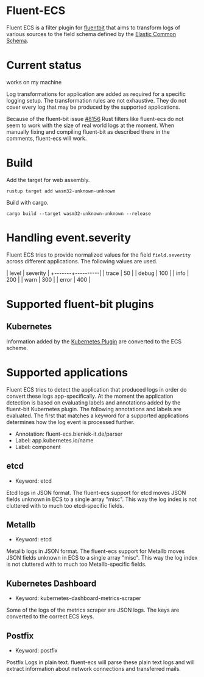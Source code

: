 # Fluent-ECS

Fluent ECS is a filter plugin for [fluentbit](https://fluentbit.io/) that aims to transform logs of various sources to the field schema defined by the [Elastic Common Schema](https://www.elastic.co/guide/en/ecs/current/ecs-using-ecs.html).

# Current status

works on my machine

Log transformations for application are added as required for a specific logging setup.
The transformation rules are not exhaustive.
They do not cover every log that may be produced by the supported applications.

Because of the fluent-bit issue [#8156](https://github.com/fluent/fluent-bit/issues/8156) Rust filters like fluent-ecs do not seem to work with the size of real world logs at the moment.
When manually fixing and compiling fluent-bit as described there in the comments, fluent-ecs will work.

# Build

Add the target for web assembly.

    rustup target add wasm32-unknown-unknown

Build with cargo.

    cargo build --target wasm32-unknown-unknown --release

# Handling event.severity

Fluent ECS tries to provide normalized values for the field `field.severity` across different applications.
The following values are used.

| level | severity |
+-------+----------|
| trace |  50      |
| debug | 100      |
| info  | 200      |
| warn  | 300      |
| error | 400      |

# Supported fluent-bit plugins

## Kubernetes
Information added by the [Kubernetes Plugin](https://docs.fluentbit.io/manual/pipeline/filters/kubernetes) are converted to the ECS scheme.

# Supported applications
Fluent ECS tries to detect the application that produced logs in order do convert these logs app-specifically.
At the moment the application detection is based on evaluating labels and annotations added by the fluent-bit Kubernetes plugin.
The following annotations and labels are evaluated.
The first that matches a keyword for a supported applications determines how the log event is processed further.

* Annotation: fluent-ecs.bieniek-it.de/parser
* Label: app.kubernetes.io/name
* Label: component

## etcd
* Keyword: etcd

Etcd logs in JSON format.
The fluent-ecs support for etcd moves JSON fields unknown in ECS to a single array "misc".
This way the log index is not cluttered with to much too etcd-specific fields.

## Metallb
* Keyword: etcd

Metallb logs in JSON format.
The fluent-ecs support for Metallb moves JSON fields unknown in ECS to a single array "misc".
This way the log index is not cluttered with to much too Metallb-specific fields.

## Kubernetes Dashboard
* Keyword: kubernetes-dashboard-metrics-scraper

Some of the logs of the metrics scraper are JSON logs.
The keys are converted to the correct ECS keys.

## Postfix
* Keyword: postfix

Postfix Logs in plain text.
fluent-ecs will parse these plain text logs and will extract information about network connections and transferred mails.